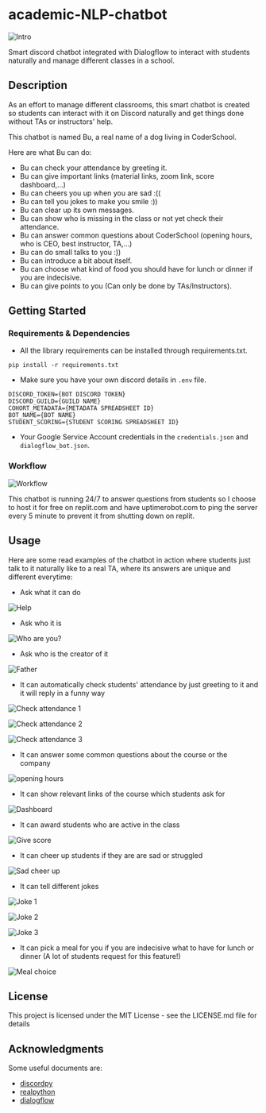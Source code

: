 # academic-NLP-chatbot

![Intro](https://i.imgur.com/0vuPOkb.jpg)

Smart discord chatbot integrated with Dialogflow to interact with students naturally and manage different classes in a school.

## Description

As an effort to manage different classrooms, this smart chatbot is created so students can interact with it on Discord naturally and get things done without TAs or instructors' help.  

This chatbot is named Bu, a real name of a dog living in CoderSchool. 

Here are what Bu can do:
- Bu can check your attendance by greeting it.
- Bu can give important links (material links, zoom link, score dashboard,...) 
- Bu can cheers you up when you are sad :((
- Bu can tell you jokes to make you smile :))
- Bu can clear up its own messages. 
- Bu can show who is missing in the class or not yet check their attendance.
- Bu can answer common questions about CoderSchool (opening hours, who is CEO, best instructor, TA,...)
- Bu can do small talks to you :))
- Bu can introduce a bit about itself.
- Bu can choose what kind of food you should have for lunch or dinner if you are indecisive. 
- Bu can give points to you (Can only be done by TAs/Instructors).

## Getting Started

### Requirements & Dependencies

* All the library requirements can be installed through requirements.txt.
```
pip install -r requirements.txt
```

* Make sure you have your own discord details in ```.env``` file.
```
DISCORD_TOKEN={BOT DISCORD TOKEN}
DISCORD_GUILD={GUILD NAME}
COHORT_METADATA={METADATA SPREADSHEET ID}
BOT_NAME={BOT NAME}
STUDENT_SCORING={STUDENT SCORING SPREADSHEET ID}
```

* Your Google Service Account credentials in the ```credentials.json``` and ```dialogflow_bot.json```.


### Workflow

![Workflow](https://i.imgur.com/jsEyoNN.png)

This chatbot is running 24/7 to answer questions from students so I choose to host it for free on replit.com and have uptimerobot.com to ping the server every 5 minute to prevent it from shutting down on replit.

## Usage

Here are some read examples of the chatbot in action where students just talk to it naturally like to a real TA, where its answers are unique and different everytime:

* Ask what it can do

![Help](https://i.imgur.com/QohAbkP.jpg)

* Ask who it is

![Who are you?](https://i.imgur.com/ntY9j2k.png)

* Ask who is the creator of it

![Father](https://i.imgur.com/XV3HVJg.png)

* It can automatically check students' attendance by just greeting to it and it will reply in a funny way

![Check attendance 1](https://i.imgur.com/bJKhUa5.png)

![Check attendance 2](https://i.imgur.com/jLifLZx.png)

![Check attendance 3](https://i.imgur.com/PYmEhQF.png)

* It can answer some common questions about the course or the company

![opening hours](https://i.imgur.com/fvOs2QD.png)

* It can show relevant links of the course which students ask for

![Dashboard](https://i.imgur.com/7y1MzlY.png)

* It can award students who are active in the class

![Give score](https://i.imgur.com/Atdo1c7.png)

* It can cheer up students if they are are sad or struggled

![Sad cheer up](https://i.imgur.com/EyJiLd4.png)

* It can tell different jokes

![Joke 1](https://i.imgur.com/5HqVr65.png)

![Joke 2](https://i.imgur.com/5M5lTbP.png)

![Joke 3](https://i.imgur.com/kFPwHGB.png)

* It can pick a meal for you if you are indecisive what to have for lunch or dinner (A lot of students request for this feature!)

![Meal choice](https://i.imgur.com/fbvzmp1.png)

## License

This project is licensed under the MIT License - see the LICENSE.md file for details

## Acknowledgments

Some useful documents are:
* [discordpy](https://discordpy.readthedocs.io/en/latest/)
* [realpython](https://realpython.com/how-to-make-a-discord-bot-python/)
* [dialogflow](https://cloud.google.com/dialogflow/es/docs)
